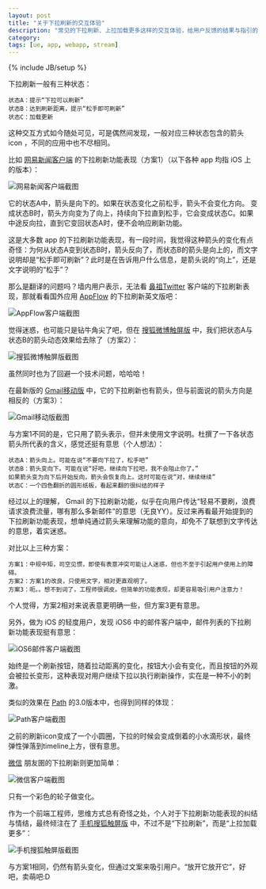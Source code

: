 ```yaml
---
layout: post
title: "关于下拉刷新的交互体验"
description: "常见的下拉刷新、上拉加载更多这样的交互体验，给用户反馈的结果与指引的一些思考"
category: 
tags: [ue, app, webapp, stream]
---
```

{% include JB/setup %}


下拉刷新一般有三种状态：

	状态A：提示“下拉可以刷新”
	状态B：达到刷新距离，提示“松手即可刷新”
	状态C：加载更新

这种交互方式如今随处可见，可是偶然间发现，一般对应三种状态包含的箭头 icon ，不同的应用中也不尽相同。

比如 [网易新闻客户端](http://itunes.apple.com/cn/app/id425349261?mt=8) 的下拉刷新功能表现（方案1）（以下各种 app 均指 iOS 上的版本）：

<img src="/i/2013/03/15/01.jpg" alt="网易新闻客户端截图" title="网易新闻客户端截图">

它的状态A中，箭头是向下的。如果在状态变化之前松手，箭头不会变化方向。
变成状态B时，箭头方向变为了向上，持续向下拉直到松手，它会变成状态C。如果中途反向拉，直到它变回状态A时，便不会响应刷新功能。

这是大多数 app 的下拉刷新功能表现，有一段时间，我觉得这种箭头的变化有点奇怪：为何从状态A变到状态B时，箭头反向了，而状态B的箭头是向上的，而文字说明却是“松手即可刷新”？此时是在告诉用户什么信息，是箭头说的“向上”，还是文字说明的“松手”？


那么是翻译的问题吗？墙内用户表示，无法看 [鼻祖Twitter](http://www.geekpark.net/read/view/156022) 客户端的下拉刷新表现，那就看看国外应用 [AppFlow](http://itunes.apple.com/hu/app/id539183053?mt=8) 的下拉刷新英文版吧：

<img src="/i/2013/03/15/02.jpg" alt="AppFlow客户端截图" title="AppFlow客户端截图">


觉得迷惑，也可能只是钻牛角尖了吧，但在 [搜狐微博触屏版](http://w.sohu.com/m) 中，我们把状态A与状态B的箭头动态效果给去除了（方案2）：

<img src="/i/2013/03/15/03.jpg" alt="搜狐微博触屏版截图" title="搜狐微博触屏版截图">

虽然同时也为了回避一个技术问题，哈哈哈！


在最新版的 [Gmail移动版](http://mail.google/) 中，它的下拉刷新也有箭头，但与前面说的箭头方向是相反的（方案3）：

<img src="/i/2013/03/15/04.jpg" alt="Gmail移动版截图" title="Gmail移动版截图">

与方案1不同的是，它只用了箭头表示，但并未使用文字说明。杜撰了一下各状态箭头所代表的含义，感觉还挺有意思（个人想法）：

	状态A：箭头向上。可能在说“不要向下拉了，松手吧”
	状态B：箭头变向下。可能在说“好吧，继续向下拉吧，我不会阻止你了。”
	如果箭头变为向下后开始反向，箭头会恢复向上。这时可能在说“对，继续继续”
	状态C：一个四色翻折的圆形纸板，看起来翻的很纠结的样子

经过以上的理解， Gmail 的下拉刷新功能，似乎在向用户传达“轻易不要刷，浪费请求浪费流量，哪有那么多新邮件”的意思（无良YY）。反过来再看最开始提到的下拉刷新功能表现，想单纯通过箭头来理解功能的意向，却免不了联想到文字传达的意思，着实迷惑。


对比以上三种方案：

	方案1：中规中矩，司空见惯，即使有表意冲突可能让人迷惑，但也不至于引起用户使用上的障碍。
	方案2：方案1的改良，只使用文字，相对更直观明了。
	方案3：呃。。想不到词了，工程师很调皮。但简单的功能表现，却更容易吸引用户注意力！

个人觉得，方案2相对来说表意更明确一些，但方案3更有意思。


另外，做为 iOS 的轻度用户，发现 iOS6 中的邮件客户端中，邮件列表的下拉刷新功能表现挺有意思：

<img src="/i/2013/03/15/05.jpg" alt="iOS6邮件客户端截图" title="iOS6邮件客户端截图">

始终是一个刷新按钮，随着拉动距离的变化，按钮大小会有变化，而且按钮的外观会被拉长变形，这种表现对用户继续下拉以执行刷新操作，实在是一种不小的刺激。


类似的效果在 [Path](http://itunes.apple.com/cn/app/path/id403639508?mt=8) 的3.0版本中，也得到同样的体现：

<img src="/i/2013/03/15/06.jpg" alt="Path客户端截图" title="Path客户端截图">

之前的刷新icon变成了一个小圆圈，下拉的时候会变成倒着的小水滴形状，最终弹性弹落到timeline上方，很有意思。


[微信](http://itunes.apple.com/cn/app/id414478124?mt=8&ls=1) 朋友圉的下拉刷新则更加简单：

<img src="/i/2013/03/15/07.jpg" alt="微信客户端截图" title="微信客户端截图">

只有一个彩色的轮子做变化。


作为一个前端工程师，思维方式总有奇怪之处，个人对于下拉刷新功能表现的纠结与情结，最终倾注在了 [手机搜狐触屏版](http://h5.m.sohu.com) 中，不过不是“下拉刷新”，而是“上拉加载更多”：

<img src="/i/2013/03/15/08.jpg" alt="手机搜狐触屏版截图" title="手机搜狐触屏版截图">

与方案1相同，仍然有箭头变化，但通过文案来吸引用户。“放开它放开它”，好吧，卖萌吧:D



